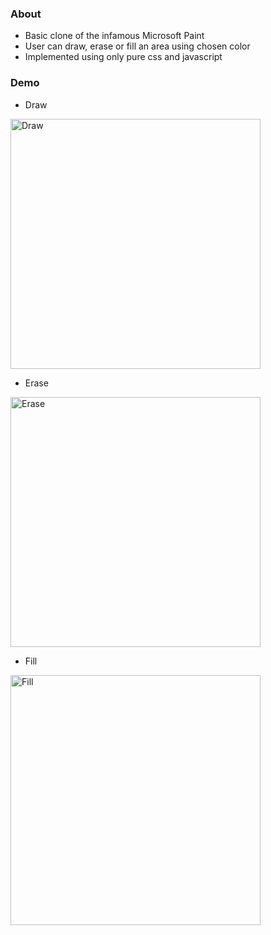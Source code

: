 ### About
- Basic clone of the infamous Microsoft Paint
- User can draw, erase or fill an area using chosen color
- Implemented using only pure css and javascript

### Demo
- Draw

<img src="https://i.gyazo.com/d6bd3da3d2ebf4f49f09bc4567ffe7f9.gif" alt="Draw" width="400"/>

- Erase

<img src="https://i.gyazo.com/be22cd574297eb062313cad9f4214dcb.gif" alt="Erase" width="400"/>

- Fill

<img src="https://i.gyazo.com/b76847a9bbd6e95b44608450343509e3.gif" alt="Fill" width="400"/>